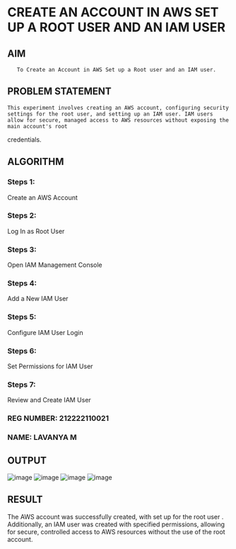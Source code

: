  # CREATE AN  ACCOUNT IN AWS SET UP A ROOT USER AND AN IAM USER 
  ## AIM
       To Create an Account in AWS Set up a Root user and an IAM user.
## PROBLEM STATEMENT
    This experiment involves creating an AWS account, configuring security settings for the root user, and setting up an IAM user. IAM users allow for secure, managed access to AWS resources without exposing the main account's root 
   credentials.

## ALGORITHM
 ### Steps 1:
 Create an AWS Account
 ### Steps 2:
 Log In as Root User
 ### Steps 3:
 Open IAM Management Console
 ### Steps 4:
 Add a New IAM User
 ### Steps 5:
 Configure IAM User Login
 ### Steps 6:
 Set Permissions for IAM User
 ### Steps 7:
 Review and Create IAM User

### REG NUMBER: 212222110021
### NAME: LAVANYA M
## OUTPUT
![image](https://github.com/user-attachments/assets/103a4ee7-bf5e-4f04-a5e5-1c20eaeb67f0)
![image](https://github.com/user-attachments/assets/420ddf1e-445b-4fe6-9836-d9072dc4c31f)
![image](https://github.com/user-attachments/assets/6576b2ae-28d9-4f7d-8407-e610fd261406)
![image](https://github.com/user-attachments/assets/52b8c731-f968-4340-8ece-6b04d079e4f9)
 
## RESULT
The AWS account was successfully created, with set up for the root user . Additionally, an IAM user was created with specified permissions, allowing for secure, controlled access to AWS resources without the use of the root account.
